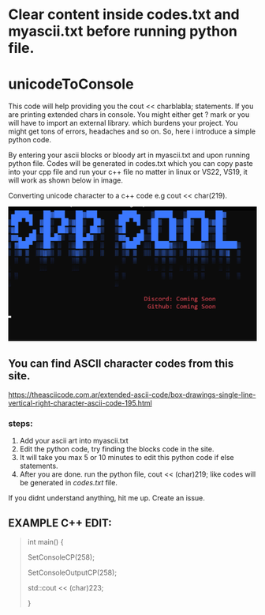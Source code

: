 # Clear content inside codes.txt and myascii.txt before running python file. <No requirements needed for python>

  
# unicodeToConsole

This code will help providing you the cout << charblabla; statements.
If you are printing extended chars in console. You might either get ? mark or you will have to import an external library. which burdens your project. You might get tons of errors, headaches and so on. So, here i introduce a simple python code. 

By entering your ascii blocks or bloody art in myascii.txt and upon running python file. Codes will be generated in codes.txt which you can copy paste into your cpp file and run your c++ file no matter in linux or VS22, VS19, it will work as shown below in image.
  
Converting unicode character to a c++ code e.g cout &lt;&lt; char(219).

![My Image](ascii2cpp.png)


## You can find ASCII character codes from this site.
https://theasciicode.com.ar/extended-ascii-code/box-drawings-single-line-vertical-right-character-ascii-code-195.html

### steps:
1. Add your ascii art into myascii.txt
2. Edit the python code, try finding the blocks code in the site.
3. It will take you max 5 or 10 minutes to edit this python code if else statements.
4. After you are done. run the python file, cout << (char)219; like codes will be generated in *codes.txt* file.

If you didnt understand anything, hit me up. Create an issue. 



## EXAMPLE C++ EDIT:
>
>int main() {
>
>	SetConsoleCP(258);
>	
>	SetConsoleOutputCP(258);
>	
>	std::cout << (char)223;
>	
>	}
